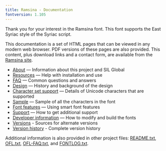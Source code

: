 ```yaml
---
title: Ramsina - Documentation
fontversion: 1.105
---
```


Thank you for your interest in the Ramsina font. This font supports the East Syriac style of the Syriac script.  

This documentation is a set of HTML pages that can be viewed in any modern web browser. PDF versions of these pages are also provided. This content, plus download links and a contact form, are available from the [Ramsina site](https://github.com/silnrsi/font-ramsina).

- [About](about.md) — Information about this project and SIL Global
- [Resources](resources.md) — Help with installation and use
- [FAQ](faq.md) — Common questions and answers
- [Design](design.md) — History and background of the design
- [Character set support](charset.md) — Details of Unicode characters that are supported
- [Sample](sample.md) — Sample of all the characters in the font
- [Font features](features.md) — Using smart font features
- [Support](support.md) — How to get additional support
- [Developer information](developer.md) — How to modify and build the fonts
- [Versions](versions.md) - Sources for alternate versions
- [Version history](history.md) - Complete version history

Additional information is also provided in other project files: [README.txt](../README.txt), [OFL.txt](../OFL.txt), [OFL-FAQ.txt](../OFL-FAQ.txt), and [FONTLOG.txt](../FONTLOG.txt).

